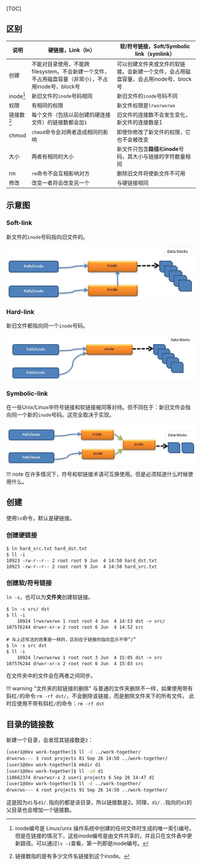 [TOC]

## 区别

| 说明       | 硬链接，Link（ln）                                           | 软/符号链接，Soft/Symbolic link（symlink）                   |
| ---------- | ------------------------------------------------------------ | ------------------------------------------------------------ |
| 创建       | 不能对目录使用，不能跨filesystem。不会新建一个文件，不占用磁盘容量（非常小），不占用inode号、block号 | 可以创建文件夹或文件的软链接。会新建一个文件，会占用磁盘容量，会占用inode号、block号 |
| inode[^1]  | 新旧文件的`inode`号码相同                                    | 新旧文件的`inode`号码不同                                    |
| 权限       | 有相同的权限                                                 | 新文件权限是`lrwxrwxrwx`                                     |
| 链接数[^2] | 每个文件（包括以前创建的硬连接文件）的链接数都会加`1`        | 旧文件的连接数不会发生变化，新文件的连接数是1                |
| chmod      | `chmod`命令会对两者造成相同的影响                            | 即使你修改了新文件的权限，它也不会被改变                     |
| 大小       | 两者有相同的大小                                             | 新文件只包含**路径**和**inode**号码，其大小与链接的字符数量相同 |
| rm         | `rm`命令不会互相影响对方                                     | 删除旧文件将使新文件不可用                                   |
| 修改       | 改变一者将会改变另一个                                       | 与硬链接相同                                                 |

## 示意图

### Soft-link

新文件的`inode`号码指向旧文件的。

![](img/SoftLink.jpg)

### Hard-link

新旧文件都指向同一个`inode`号码。

![](img/HardLink.jpg)

### Symbolic-link

在一些Unix/Linux中符号链接和软链接被同等对待。但不同在于：新旧文件会指向同一个新的`inode`号码。这完全取决于实现。

![](img/SymbolicLink.jpg)

!!! note
	在许多情况下，符号和软链接术语可互换使用。但是必须知道什么时候使用什么。

[^1]: inode编号是 Linux/unix 操作系统中创建的任何文件时生成的唯一索引编号。但是在链接的情况下，这些inode编号是由文件共享的，并且只在文件表中更新路径。可以通过`ls -i`查看，第一列即是inode编号。
[^2]:链接数指的是有多少文件名链接到这个inode。

## 创建

使用`ln`命令，默认是硬链接。

### 创建硬链接

```shell
$ ln hard_src.txt hard_dst.txt
$ ll -i
10923 -rw-r--r-- 2 root root 9 Jun  4 14:50 hard_dst.txt
10923 -rw-r--r-- 2 root root 9 Jun  4 14:50 hard_src.txt
```

### 创建软/符号链接

`ln -s`，也可以为**文件夹**创建软链接。

```shell
$ ln -s src/ dst
$ ll -i
    10924 lrwxrwxrwx 1 root root 4 Jun  4 14:53 dst -> src/
107576244 drwxr-xr-x 2 root root 6 Jun  4 14:52 src

# 与上述写法的效果是一样的，区别在于链接的指向显示不带“/”
$ ln -s src dst
$ ll -i
    10924 lrwxrwxrwx 1 root root 3 Jun  4 15:05 dst -> src
107576244 drwxr-xr-x 2 root root 6 Jun  4 15:03 src
```

在文件夹中的文件会在两者之间同步。



!!! warning  "文件夹的软链接的删除"
	与普通的文件夹删除不一样，如果使用带有斜杠`/`的命令:`rm -rf dst/`，不会删除该链接，而是删除文件夹下的所有文件。
	此时应使用不带有斜杠`/`的命令：`rm -rf dst`

## 目录的链接数

新建一个目录，会发现其链接数是`2`：

```bash
[user1@dev work-together]$ ll -d ../work-together/
drwxrws--- 3 root projects 81 Sep 26 14:50 ../work-together/
[user1@dev work-together]$ mkdir d1
[user1@dev work-together]$ ll -id d1
110662374 drwxrwsr-x 2 user1 projects 6 Sep 26 14:47 d1
[user1@dev work-together]$ ll -d ../work-together/
drwxrws--- 4 root projects 91 Sep 26 14:50 ../work-together/
```

这是因为`d1`与`d1/.`指向的都是该目录，所以链接数是2。同理，`d1/..`指向的`d1`的父目录也会增加一个链接数。

